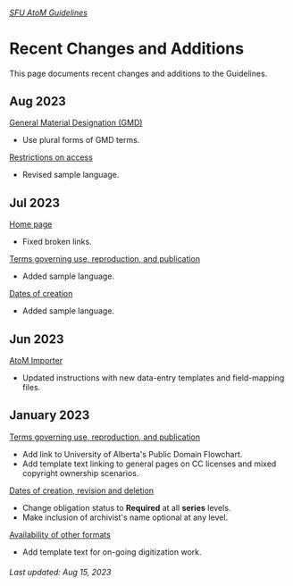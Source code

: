 ###### [SFU AtoM Guidelines](README.md)

# Recent Changes and Additions
This page documents recent changes and additions to the Guidelines.

## Aug 2023
[General Material Designation (GMD)](archival-description/gmd.md)
- Use plural forms of GMD terms.

[Restrictions on access](archival-description/restrictions-on-access.md)
- Revised sample language.

## Jul 2023
[Home page](README.md)
- Fixed broken links.

[Terms governing use, reproduction, and publication](archival-description/terms-governing-use.md)
- Added sample language.

[Dates of creation](archival-description/dates-of-creation-area.md)
- Added sample language.

## Jun 2023
[AtoM Importer](resources/atom-importer.md)
- Updated instructions with new data-entry templates and field-mapping files.

## January 2023
[Terms governing use, reproduction, and publication](archival-description/terms-governing-use.md)
- Add link to University of Alberta's Public Domain Flowchart.
- Add template text linking to general pages on CC licenses and mixed copyright ownership scenarios.

[Dates of creation, revision and deletion](archival-description/dates-creation-revision-deletion.md)
- Change obligation status to **Required** at all **series** levels.
- Make inclusion of archivist's name optional at any level.

[Availability of other formats](archival-description/availability-of-other-formats.md)
- Add template text for on-going digitization work.

###### Last updated: Aug 15, 2023
